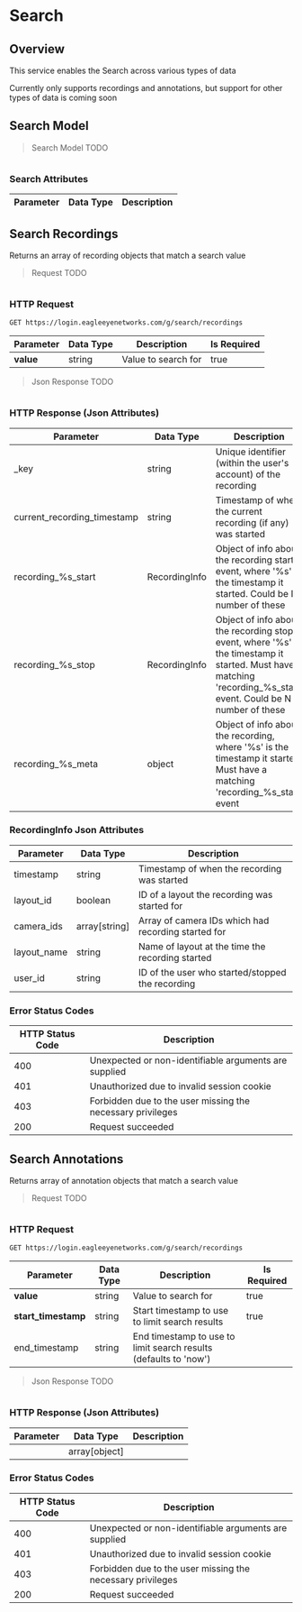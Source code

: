 # Search

<!--===================================================================-->
## Overview
<!--===================================================================-->

This service enables the Search across various types of data

<aside class="success">Currently only supports recordings and annotations, but support for other types of data is coming soon</aside>

<!--===================================================================-->
## Search Model
<!--===================================================================-->

> Search Model TODO

```json
```

### Search Attributes

Parameter | Data Type | Description
--------- | --------- | -----------



<!--===================================================================-->
## Search Recordings
<!--===================================================================-->

Returns an array of recording objects that match a search value

> Request TODO

```shell
```

### HTTP Request

`GET https://login.eagleeyenetworks.com/g/search/recordings`

Parameter | Data Type | Description | Is Required
--------- | --------- | ----------- | -----------
**value** | string    | Value to search for | true

> Json Response TODO

```json
```

### HTTP Response (Json Attributes)

Parameter                   | Data Type     | Description
---------                   | ---------     | -----------
\_key                       | string        | Unique identifier (within the user's account) of the recording
current_recording_timestamp | string        | Timestamp of when the current recording (if any) was started
recording_%s_start          | RecordingInfo | Object of info about the recording start event, where '%s' is the timestamp it started. Could be N number of these
recording_%s_stop           | RecordingInfo | Object of info about the recording stop event, where '%s' is the timestamp it started. Must have a matching 'recording_%s_start' event. Could be N number of these
recording_%s_meta           | object        | Object of info about the recording, where '%s' is the timestamp it started. Must have a matching 'recording_%s_start' event

### RecordingInfo Json Attributes

Parameter   | Data Type     | Description
---------   | ---------     | -----------
timestamp   | string        | Timestamp of when the recording was started
layout_id   | boolean       | ID of a layout the recording was started for
camera_ids  | array[string] | Array of camera IDs which had recording started for
layout_name | string        | Name of layout at the time the recording started
user_id     | string        | ID of the user who started/stopped the recording

### Error Status Codes

HTTP Status Code | Description
---------------- | -----------
400 | Unexpected or non-identifiable arguments are supplied
401 | Unauthorized due to invalid session cookie
403 | Forbidden due to the user missing the necessary privileges
200 | Request succeeded

<!--===================================================================-->
## Search Annotations
<!--===================================================================-->

Returns array of annotation objects that match a search value

> Request TODO

```shell
```

### HTTP Request

`GET https://login.eagleeyenetworks.com/g/search/recordings`

Parameter           | Data Type | Description | Is Required
---------           | --------- | ----------- | -----------
**value**           | string    | Value to search for | true
**start_timestamp** | string    | Start timestamp to use to limit search results | true
end_timestamp       | string    | End timestamp to use to limit search results (defaults to 'now')

> Json Response TODO

```json
```

### HTTP Response (Json Attributes)

Parameter | Data Type     | Description
--------- | ---------     | -----------
<p hidden>???</p> | array[object] | <p hidden>???</p>



### Error Status Codes

HTTP Status Code | Description
---------------- | -----------
400 | Unexpected or non-identifiable arguments are supplied
401 | Unauthorized due to invalid session cookie
403 | Forbidden due to the user missing the necessary privileges
200 | Request succeeded

